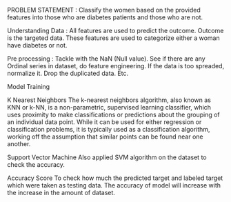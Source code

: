 PROBLEM STATEMENT :
                Classify the women based on the provided features into those who are diabetes patients and those who are not.

Understanding Data :
                  All features are used to predict the outcome.
                  Outcome is the targeted data.
                  These features are used to categorize either a woman have diabetes or not.

Pre processing :
              Tackle with the NaN (Null value).
              See if there are any Ordinal series in dataset, do feature engineering.
              If the data is too spreaded, normalize it.
              Drop the duplicated data.
              Etc.

Model Training

K Nearest Neighbors
              The k-nearest neighbors algorithm, also known as KNN or k-NN, is a non-parametric, supervised learning classifier, which uses proximity to make classifications or predictions about the grouping of an individual data point. 
              While it can be used for either regression or classification problems, it is typically used as a classification algorithm, working off the assumption that similar points can be found near one another.

Support Vector Machine
              Also applied SVM algorithm on the dataset to check the accuracy.

Accuracy Score
              To check how much the predicted target and labeled target which were taken as testing data.
              The accuracy of model will increase with the increase in the amount  of dataset.
